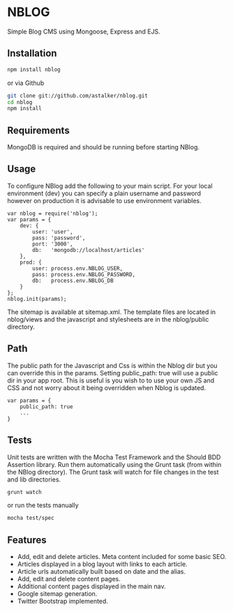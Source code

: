 # NBLOG

Simple Blog CMS using Mongoose, Express and EJS.

## Installation

```bash
npm install nblog
```

or via Github

```bash
git clone git://github.com/astalker/nblog.git
cd nblog
npm install
```

## Requirements

MongoDB is required and should be running before starting NBlog.

## Usage

To configure NBlog add the following to your main script. For your local environment (dev) you can specify a plain username and password however on production it is advisable to use environment variables.

    var nblog = require('nblog');
    var params = {
        dev: {
            user: 'user',
            pass: 'password',
            port: '3000',
            db:   'mongodb://localhost/articles'
        },
        prod: {
            user: process.env.NBLOG_USER,
            pass: process.env.NBLOG_PASSWORD,
            db:   process.env.NBLOG_DB
        }
    };
    nblog.init(params);

The sitemap is available at sitemap.xml. The template files are located in nblog/views and the javascript and stylesheets are in the nblog/public directory.

## Path

The public path for the Javascript and Css is within the Nblog dir but you can override this in the params. Setting public_path: true will use a public dir in your app root. This is useful is you wish to to use your own JS and CSS and not worry about it being overridden when Nblog is updated.

    var params = {
        public_path: true
        ...
    }

## Tests

Unit tests are written with the Mocha Test Framework and the Should BDD Assertion library. Run them automatically using the Grunt task (from within the NBlog directory). The Grunt task will watch for file changes in the test and lib directories.

```bash
grunt watch
```

or run the tests manually

```bash
mocha test/spec
```

## Features

  * Add, edit and delete articles. Meta content included for some basic SEO.
  * Articles displayed in a blog layout with links to each article.
  * Article urls automatically built based on date and the alias.
  * Add, edit and delete content pages.
  * Additional content pages displayed in the main nav.
  * Google sitemap generation.
  * Twitter Bootstrap implemented.
